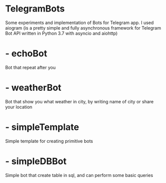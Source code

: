 # TelegramBots

Some experiments and implementation of Bots for Telegram app.
I used aiogram (is a pretty simple and fully asynchronous framework for Telegram Bot API written in Python 3.7 with asyncio and aiohttp)

# - echoBot
Bot that repeat after you

# - weatherBot
Bot that show you what weather in city, by writing name of city or share your location

# - simpleTemplate
Simple template for creating primitive bots

# - simpleDBBot
Simple bot that create table in sql, and can perform some basic queries
